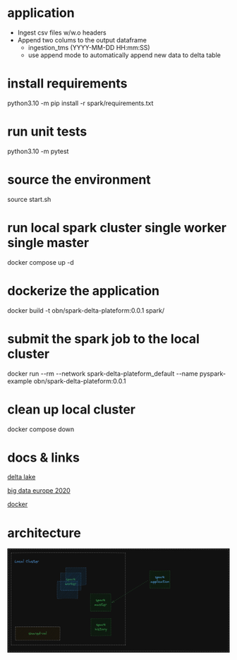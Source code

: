# application
* Ingest csv files w/w.o headers
* Append two colums to the output dataframe
  * ingestion_tms (YYYY-MM-DD HH:mm:SS)
  * use append mode to automatically append new data to delta table

# install requirements
python3.10 -m pip install -r spark/requirements.txt

# run unit tests
python3.10 -m pytest

# source the environment
source start.sh

# run local spark cluster single worker single master
docker compose up -d

# dockerize the application
docker build -t obn/spark-delta-plateform:0.0.1 spark/

# submit the spark job to the local cluster
docker run --rm --network spark-delta-plateform_default --name pyspark-example obn/spark-delta-plateform:0.0.1

# clean up local cluster
docker compose down

# docs & links
[delta lake](https://docs.delta.io/1.2.1/quick-start.html)

[big data europe 2020](https://github.com/big-data-europe)

[docker](https://docs.docker.com/reference/cli/docker/)


# architecture
![alt text](image.png)